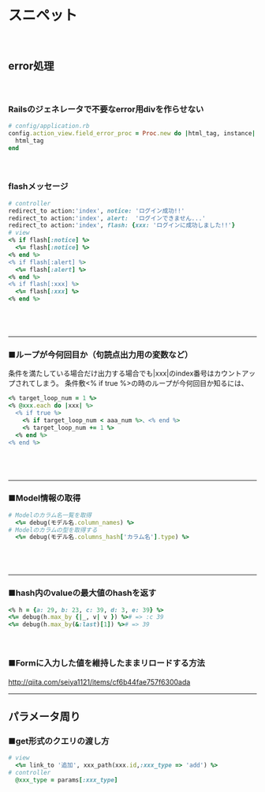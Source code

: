 
# スニペット
　  
## error処理
　  
### Railsのジェネレータで不要なerror用divを作らせない
```ruby
# config/application.rb
config.action_view.field_error_proc = Proc.new do |html_tag, instance| 
  html_tag
end
```
　  
### flashメッセージ
```ruby
# controller
redirect_to action:'index', notice: 'ログイン成功!!'
redirect_to action:'index', alert:  'ログインできません...'
redirect_to action:'index', flash: {xxx: 'ログインに成功しました!!'}
# view
<% if flash[:notice] %>
  <%= flash[:notice] %>
<% end %>
<% if flash[:alert] %>
  <%= flash[:alert] %>
<% end %>
<% if flash[:xxx] %>
  <%= flash[:xxx] %>
<% end %>
```
　  
　  
- - - 
### ■ループが今何回目か（句読点出力用の変数など）
条件を満たしている場合だけ出力する場合でも|xxx|のindex番号はカウントアップされてしまう。
条件敷<% if true %>の時のループが今何回目か知るには、
```ruby
<% target_loop_num = 1 %>
<% @xxx.each do |xxx| %>
  <% if true %>
    <% if target_loop_num < aaa_num %>、<% end %>
    <% target_loop_num += 1 %>
  <% end %>
<% end %>
```
　  
　  
- - - 
### ■Model情報の取得
```ruby
# Modelのカラム名一覧を取得
  <%= debug(モデル名.column_names) %>
# Modelのカラムの型を取得する
  <%= debug(モデル名.columns_hash['カラム名'].type) %>
```
　  
　  
- - - 
### ■hash内のvalueの最大値のhashを返す
```ruby
<% h = {a: 29, b: 23, c: 39, d: 3, e: 39} %>
<%= debug(h.max_by {|_, v| v }) %># => :c 39
<%= debug(h.max_by(&:last)[1]) %># => 39
```

　  
### ■Formに入力した値を維持したままリロードする方法
http://qiita.com/seiya1121/items/cf6b44fae757f6300ada
　  
- - - 
## パラメータ周り
### ■get形式のクエリの渡し方
```ruby
# view
  <%= link_to '追加', xxx_path(xxx.id,:xxx_type => 'add') %>
# controller
  @xxx_type = params[:xxx_type]
```


